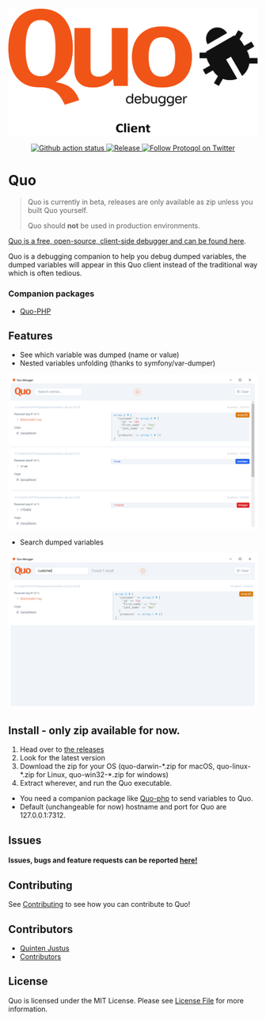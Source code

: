 ![Quo](assets/quo-client-trans.png)

<p align="center">
    <a href="https://github.com/protoqol/quo/actions/workflows/main.yml">	
       <img alt="Github action status" src="https://github.com/protoqol/quo/actions/workflows/main.yml/badge.svg">
    </a>        
    <a href="https://github.com/protoqol/quo/actions/workflows/release.yml">	
       <img alt="Release" src="https://github.com/protoqol/quo/actions/workflows/release.yml/badge.svg">
    </a>    
    <a href="https://twitter.com/intent/follow?screen_name=Protoqol_XYZ">
        <img src="https://img.shields.io/twitter/follow/Protoqol_XYZ.svg?label=%40Protoqol_XYZ&style=social"
            alt="Follow Protoqol on Twitter">
    </a>
</p>

# Quo

> Quo is currently in beta, releases are only available as zip unless you built Quo yourself.
> 
> Quo should __not__ be used in production environments.


[Quo is a free, open-source, client-side debugger and can be found here](https://github.com/Protoqol/Quo).

Quo is a debugging companion to help you debug dumped variables, the dumped variables will appear in this Quo client
instead of the
traditional way which is often tedious.

### Companion packages

- [Quo-PHP](https://github.com/Protoqol/Quo-php)

## Features

- See which variable was dumped (name or value)
- Nested variables unfolding (thanks to symfony/var-dumper)

![Quo](assets/preview.png)

- Search dumped variables

![Quo](assets/preview_search.png)

## Install - only zip available for now.

1. Head over to [the releases](https://github.com/Protoqol/Quo/releases)
2. Look for the latest version
3. Download the zip for your OS (quo-darwin-\*.zip for macOS, quo-linux-\*.zip for Linux, quo-win32-\*.zip for windows)
4. Extract wherever, and run the Quo executable.

- You need a companion package like [Quo-php](https://github.com/Protoqol/Quo-php) to send variables to Quo.
- Default (unchangeable for now) hostname and port for Quo are 127.0.0.1:7312.

## Issues

#### Issues, bugs and feature requests can be reported [here!](https://github.com/Protoqol/quo-php/issues/new/choose)

## Contributing

See [Contributing](CONTRIBUTING.md) to see how you can contribute to Quo!

## Contributors

- [Quinten Justus](https://github.com/QuintenJustus)
- [Contributors](https://github.com/Protoqol/quo-php/graphs/contributors)

## License

Quo is licensed under the MIT License. Please see [License File](LICENSE) for more information.

